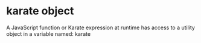 # karate object
A JavaScript function or Karate expression at runtime has access to a utility object in a variable named: karate